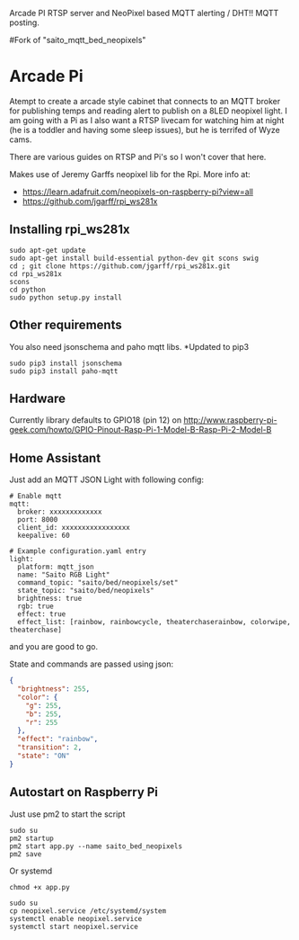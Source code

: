 Arcade PI RTSP server and NeoPixel based MQTT alerting / DHT!! MQTT posting. 

#Fork of "saito_mqtt_bed_neopixels" 

# Arcade Pi

Atempt to create a arcade style cabinet that connects to an MQTT broker for publishing temps and reading alert to publish on a 8LED neopixel light. I am going with a Pi as I also want a RTSP livecam for watching him at night (he is a toddler and having some sleep issues), but he is terrifed of Wyze cams. 

There are various guides on RTSP and Pi's so I won't cover that here. 

Makes use of Jeremy Garffs neopixel lib for the Rpi. More info at:
* https://learn.adafruit.com/neopixels-on-raspberry-pi?view=all
* https://github.com/jgarff/rpi_ws281x

## Installing rpi_ws281x

```shell
sudo apt-get update
sudo apt-get install build-essential python-dev git scons swig
cd ; git clone https://github.com/jgarff/rpi_ws281x.git
cd rpi_ws281x
scons
cd python
sudo python setup.py install
```

## Other requirements

You also need jsonschema and paho mqtt libs. *Updated to pip3

```shell
sudo pip3 install jsonschema
sudo pip3 install paho-mqtt
```

## Hardware

Currently library defaults to GPIO18 (pin 12) on http://www.raspberry-pi-geek.com/howto/GPIO-Pinout-Rasp-Pi-1-Model-B-Rasp-Pi-2-Model-B

## Home Assistant

Just add an MQTT JSON Light with following config:

```
# Enable mqtt
mqtt:
  broker: xxxxxxxxxxxxx
  port: 8000
  client_id: xxxxxxxxxxxxxxxxx
  keepalive: 60

# Example configuration.yaml entry
light:
  platform: mqtt_json
  name: "Saito RGB Light"
  command_topic: "saito/bed/neopixels/set"
  state_topic: "saito/bed/neopixels"
  brightness: true
  rgb: true
  effect: true
  effect_list: [rainbow, rainbowcycle, theaterchaserainbow, colorwipe, theaterchase]
```

and you are good to go.

State and commands are passed using json:

```json
{
  "brightness": 255,
  "color": {
    "g": 255,
    "b": 255,
    "r": 255
  },
  "effect": "rainbow",
  "transition": 2,
  "state": "ON"
}
```

## Autostart on Raspberry Pi

Just use pm2 to start the script

```shell
sudo su
pm2 startup
pm2 start app.py --name saito_bed_neopixels
pm2 save
```

Or systemd

```shell
chmod +x app.py

sudo su
cp neopixel.service /etc/systemd/system
systemctl enable neopixel.service
systemctl start neopixel.service
```
